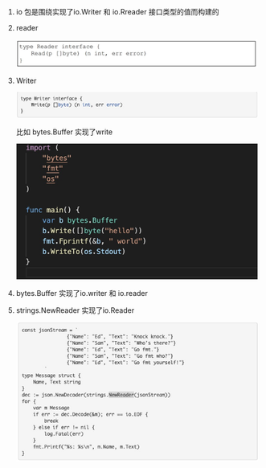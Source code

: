 1. io 包是围绕实现了io.Writer 和 io.Rreader 接口类型的值而构建的

2. reader

   ![image](../assets/io-read.jpg)

3. Writer

    ![image](../assets/io-write.jpg)

   比如 bytes.Buffer 实现了write

   ![image](../assets/io-buffer.jpg)


4. bytes.Buffer 实现了io.writer 和 io.reader 

5. strings.NewReader 实现了io.Reader

   ![image](../assets/str-newReader.jpg)